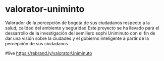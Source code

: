 # valorator-uniminto

Valorador de la percepción de bogota de sus ciudadanos respecto a la salud, calidad del ambiente y seguridad
Este proyecto se ha llevado para el dessarrollo de la investigación del semillero sophi Uniminuto con el fin de dar una visión sobre la ciudades y el gobierno inteligente a partir de la percepción de sus ciudadanos

#live
https://rebrand.ly/valoratorUniminuto
